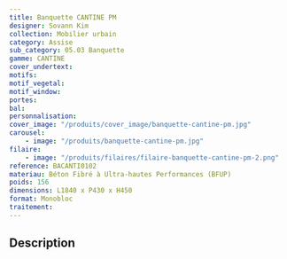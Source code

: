 ```yaml
---
title: Banquette CANTINE PM
designer: Sovann Kim
collection: Mobilier urbain
category: Assise
sub_category: 05.03 Banquette
gamme: CANTINE
cover_undertext:
motifs:
motif_vegetal:
motif_window:
portes:
bal:
personnalisation:
cover_image: "/produits/cover_image/banquette-cantine-pm.jpg"
carousel:
    - image: "/produits/banquette-cantine-pm.jpg"
filaire:
    - image: "/produits/filaires/filaire-banquette-cantine-pm-2.png"
reference: BACANTI0102
materiau: Béton Fibré à Ultra-hautes Performances (BFUP)
poids: 156
dimensions: L1840 x P430 x H450
format: Monobloc
traitement:
---
```


## Description
